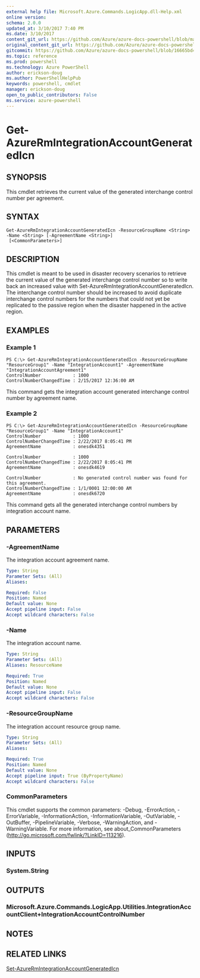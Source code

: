 ```yaml
---
external help file: Microsoft.Azure.Commands.LogicApp.dll-Help.xml
online version: 
schema: 2.0.0
updated_at: 3/10/2017 7:40 PM
ms.date: 3/10/2017
content_git_url: https://github.com/Azure/azure-docs-powershell/blob/master/azureps-cmdlets-docs/ResourceManager/AzureRM.LogicApp/vTrue/Get-AzureRmIntegrationAccountGeneratedIcn.md
original_content_git_url: https://github.com/Azure/azure-docs-powershell/blob/master/azureps-cmdlets-docs/ResourceManager/AzureRM.LogicApp/vTrue/Get-AzureRmIntegrationAccountGeneratedIcn.md
gitcommit: https://github.com/Azure/azure-docs-powershell/blob/16665bd43882b185a8143de54e498a0463907aa7/azureps-cmdlets-docs/ResourceManager/AzureRM.LogicApp/vTrue/Get-AzureRmIntegrationAccountGeneratedIcn.md
ms.topic: reference
ms.prod: powershell
ms.technology: Azure PowerShell
author: erickson-doug
ms.author: PowerShellHelpPub
keywords: powershell, cmdlet
manager: erickson-doug
open_to_public_contributors: False
ms.service: azure-powershell
---
```


# Get-AzureRmIntegrationAccountGeneratedIcn

## SYNOPSIS
This cmdlet retrieves the current value of the generated interchange control number per agreement.

## SYNTAX

```
Get-AzureRmIntegrationAccountGeneratedIcn -ResourceGroupName <String> -Name <String> [-AgreementName <String>]
 [<CommonParameters>]
```

## DESCRIPTION
This cmdlet is meant to be used in disaster recovery scenarios to retrieve the current value of the generated interchange control number so to write back an increased value with Set-AzureRmIntegrationAccountGeneratedIcn.
The interchange control number should be increased to avoid duplicate interchange control numbers for the numbers that could not yet be replicated to the passive region when the disaster happened in the active region.

## EXAMPLES

### Example 1
```
PS C:\> Get-AzureRmIntegrationAccountGeneratedIcn -ResourceGroupName "ResourceGroup1" -Name "IntegrationAccount1" -AgreementName "IntegrationAccountAgreement1"
ControlNumber            : 1000
ControlNumberChangedTime : 2/15/2017 12:36:00 AM
```

This command gets the integration account generated interchange control number by agreement name.

### Example 2
```
PS C:\> Get-AzureRmIntegrationAccountGeneratedIcn -ResourceGroupName "ResourceGroup1" -Name "IntegrationAccount1"
ControlNumber            : 1000
ControlNumberChangedTime : 2/22/2017 8:05:41 PM
AgreementName            : onesdk4351

ControlNumber            : 1000
ControlNumberChangedTime : 2/22/2017 8:05:41 PM
AgreementName            : onesdk4619

ControlNumber            : No generated control number was found for this agreement.
ControlNumberChangedTime : 1/1/0001 12:00:00 AM
AgreementName            : onesdk6720
```

This command gets all the generated interchange control numbers by integration account name.

## PARAMETERS

### -AgreementName
The integration account agreement name.

```yaml
Type: String
Parameter Sets: (All)
Aliases: 

Required: False
Position: Named
Default value: None
Accept pipeline input: False
Accept wildcard characters: False
```

### -Name
The integration account name.

```yaml
Type: String
Parameter Sets: (All)
Aliases: ResourceName

Required: True
Position: Named
Default value: None
Accept pipeline input: False
Accept wildcard characters: False
```

### -ResourceGroupName
The integration account resource group name.

```yaml
Type: String
Parameter Sets: (All)
Aliases: 

Required: True
Position: Named
Default value: None
Accept pipeline input: True (ByPropertyName)
Accept wildcard characters: False
```

### CommonParameters
This cmdlet supports the common parameters: -Debug, -ErrorAction, -ErrorVariable, -InformationAction, -InformationVariable, -OutVariable, -OutBuffer, -PipelineVariable, -Verbose, -WarningAction, and -WarningVariable. For more information, see about_CommonParameters (http://go.microsoft.com/fwlink/?LinkID=113216).

## INPUTS

### System.String

## OUTPUTS

### Microsoft.Azure.Commands.LogicApp.Utilities.IntegrationAccountClient+IntegrationAccountControlNumber

## NOTES

## RELATED LINKS

[Set-AzureRmIntegrationAccountGeneratedIcn](xref:ResourceManager/AzureRM.LogicApp/vTrue/Set-AzureRmIntegrationAccountGeneratedIcn.md)

